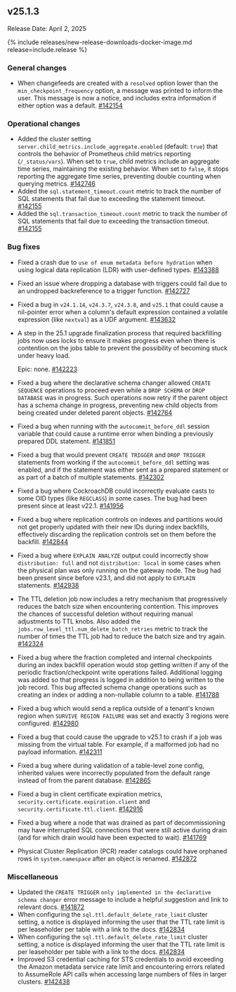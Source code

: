 ## v25.1.3

Release Date: April 2, 2025

{% include releases/new-release-downloads-docker-image.md release=include.release %}

<h3 id="v25-1-3-general-changes">General changes</h3>

- When changefeeds are created with a `resolved` option lower than the `min_checkpoint_frequency` option, a message was printed to inform the user. This message is now a notice, and includes extra information if either option was a default.
 [#142154][#142154]

<h3 id="v25-1-3-operational-changes">Operational changes</h3>

- Added the cluster setting `server.child_metrics.include_aggregate.enabled` (default: `true`) that controls the behavior of Prometheus child metrics reporting (`/_status/vars`). When set to `true`, child metrics include an aggregate time series, maintaining the existing behavior. When set to `false`, it stops reporting the aggregate time series, preventing double counting when querying metrics.
 [#142746][#142746]
- Added the `sql.statement_timeout.count` metric to track the number of SQL statements that fail due to exceeding the statement timeout.
 [#142155][#142155]
- Added the `sql.transaction_timeout.count` metric to track the number of SQL statements that fail due to exceeding the transaction timeout.
 [#142155][#142155]

<h3 id="v25-1-3-bug-fixes">Bug fixes</h3>

- Fixed a crash due to `use of enum metadata before hydration` when using logical data replication (LDR) with user-defined types.
 [#143388][#143388]
- Fixed an issue where dropping a database with triggers could fail due to an undropped backreference to a trigger function.
 [#142727][#142727]
- Fixed a bug in `v24.1.14`, `v24.3.7`, `v24.3.8`, and `v25.1` that could cause a nil-pointer error when a column's default expression contained a volatile expression (like `nextval`) as a UDF argument.
 [#143632][#143632]
- A step in the 25.1 upgrade finalization process that required backfilling jobs now uses locks to ensure it makes progress even when there is contention on the jobs table to prevent the possibility of becoming stuck under heavy load.
  
  Epic: none. [#142223][#142223]
- Fixed a bug where the declarative schema changer allowed `CREATE SEQUENCE` operations to proceed even while a `DROP SCHEMA` or `DROP DATABASE` was in progress. Such operations now retry if the parent object has a schema change in progress, preventing new child objects from being created under deleted parent objects.
 [#142764][#142764]
- Fixed a bug when running with the `autocommit_before_ddl` session variable that could cause a runtime error when binding a previously prepared DDL statement.
 [#141851][#141851]
- Fixed a bug that would prevent `CREATE TRIGGER` and `DROP TRIGGER` statements from working if the `autocommit_before_ddl` setting was enabled, and if the statement was either sent as a prepared statement or as part of a batch of multiple statements.
 [#142302][#142302]
- Fixed a bug where CockroachDB could incorrectly evaluate casts to some OID types (like `REGCLASS`) in some cases. The bug had been present since at least v22.1.
 [#141956][#141956]
- Fixed a bug where replication controls on indexes and partitions would not get properly updated with their new IDs during index backfills, effectively discarding the replication controls set on them before the backfill.
 [#142844][#142844]
- Fixed a bug where `EXPLAIN ANALYZE` output could incorrectly show `distribution: full` and not `distribution: local` in some cases when the physical plan was only running on the gateway node. The bug had been present since before v23.1, and did not apply to `EXPLAIN` statements.
 [#142938][#142938]
- The TTL deletion job now includes a retry mechanism that progressively reduces the batch size when encountering contention. This improves the chances of successful deletion without requiring manual adjustments to TTL knobs. Also added the `jobs.row_level_ttl.num_delete_batch_retries` metric to track the number of times the TTL job had to reduce the batch size and try again.
 [#142324][#142324]
- Fixed a bug where the fraction completed and internal checkpoints during an index backfill operation would stop getting written if any of the periodic fraction/checkpoint write operations failed. Additional logging was added so that progress is logged in addition to being written to the job record. This bug affected schema change operations such as creating an index or adding a non-nullable column to a table.
 [#141788][#141788]
- Fixed a bug which would send a replica outside of a tenant's known region when `SURVIVE REGION FAILURE` was set and exactly 3 regions were configured.
 [#142980][#142980]
- Fixed a bug that could cause the upgrade to v25.1 to crash if a job was missing from the virtual table. For example, if a malformed job had no payload information.
 [#142311][#142311]
- Fixed a bug where during validation of a table-level zone config, inherited values were incorrectly populated from the default range instead of from the parent database.
 [#142865][#142865]
- Fixed a bug in client certificate expiration metrics, `security.certificate.expiration.client` and `security.certificate.ttl.client`.
 [#142916][#142916]
- Fixed a bug where a node that was drained as part of decommissioning may have interrupted SQL connections that were still active during drain (and for which drain would have been expected to wait).
 [#141769][#141769]
- Physical Cluster Replication (PCR) reader catalogs could have orphaned rows in `system.namespace` after an object is renamed.
 [#142872][#142872]

<h3 id="v25-1-3-miscellaneous">Miscellaneous</h3>

- Updated the `CREATE TRIGGER` `only implemented in the declarative schema changer` error message to include a helpful suggestion and link to relevant docs.
 [#141872][#141872]
- When configuring the `sql.ttl.default_delete_rate_limit` cluster setting, a notice is displayed informing the user that the TTL rate limit is per leaseholder per table with a link to the docs.
 [#142834][#142834]
- When configuring the `sql.ttl.default_delete_rate_limit` cluster setting, a notice is displayed informing the user that the TTL rate limit is per leaseholder per table with a link to the docs.
 [#142834][#142834]
- Improved S3 credential caching for STS credentials to avoid exceeding the Amazon metadata service rate limit and encountering errors related to AssumeRole API calls when accessing large numbers of files in larger clusters.
 [#142438][#142438]


[#142223]: https://github.com/cockroachdb/cockroach/pull/142223
[#141788]: https://github.com/cockroachdb/cockroach/pull/141788
[#142311]: https://github.com/cockroachdb/cockroach/pull/142311
[#141769]: https://github.com/cockroachdb/cockroach/pull/141769
[#141872]: https://github.com/cockroachdb/cockroach/pull/141872
[#142438]: https://github.com/cockroachdb/cockroach/pull/142438
[#142154]: https://github.com/cockroachdb/cockroach/pull/142154
[#142155]: https://github.com/cockroachdb/cockroach/pull/142155
[#142302]: https://github.com/cockroachdb/cockroach/pull/142302
[#141956]: https://github.com/cockroachdb/cockroach/pull/141956
[#142324]: https://github.com/cockroachdb/cockroach/pull/142324
[#142980]: https://github.com/cockroachdb/cockroach/pull/142980
[#142746]: https://github.com/cockroachdb/cockroach/pull/142746
[#143632]: https://github.com/cockroachdb/cockroach/pull/143632
[#142865]: https://github.com/cockroachdb/cockroach/pull/142865
[#142916]: https://github.com/cockroachdb/cockroach/pull/142916
[#142872]: https://github.com/cockroachdb/cockroach/pull/142872
[#142834]: https://github.com/cockroachdb/cockroach/pull/142834
[#141851]: https://github.com/cockroachdb/cockroach/pull/141851
[#142844]: https://github.com/cockroachdb/cockroach/pull/142844
[#142764]: https://github.com/cockroachdb/cockroach/pull/142764
[#142938]: https://github.com/cockroachdb/cockroach/pull/142938
[#143388]: https://github.com/cockroachdb/cockroach/pull/143388
[#142727]: https://github.com/cockroachdb/cockroach/pull/142727
